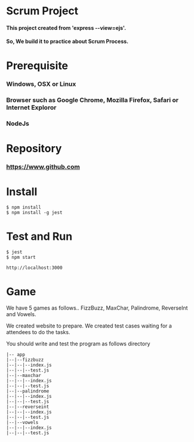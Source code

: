 # Scrum Project
#### This project created from 'express --view=ejs'.
#### So, We build it to practice about Scrum Process.

# Prerequisite
### Windows, OSX or Linux
### Browser such as Google Chrome, Mozilla Firefox, Safari or Internet Exploror
### NodeJs

# Repository
### https://www.github.com

# Install
```
$ npm install
$ npm install -g jest
```

# Test and Run
```
$ jest
$ npm start

http://localhost:3000
```

# Game
We have 5 games as follows..
FizzBuzz, MaxChar, Palindrome, ReverseInt and Vowels.

We created website to prepare.
We created test cases waiting for a attendees to do the tasks.

You should write and test the program as follows directory
```
|-- app
|--|--fizzbuzz
|--|--|--index.js
|--|--|--test.js
|--|--maxchar
|--|--|--index.js
|--|--|--test.js
|--|--palindrome
|--|--|--index.js
|--|--|--test.js
|--|--reverseint
|--|--|--index.js
|--|--|--test.js
|--|--vowels
|--|--|--index.js
|--|--|--test.js
```

